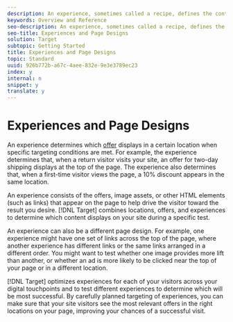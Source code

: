```yaml
---
description: An experience, sometimes called a recipe, defines the content that displays on your page, as well as other page elements, such as links.
keywords: Overview and Reference
seo-description: An experience, sometimes called a recipe, defines the content that displays on your page, as well as other page elements, such as links.
seo-title: Experiences and Page Designs
solution: Target
subtopic: Getting Started
title: Experiences and Page Designs
topic: Standard
uuid: 926b772b-a67c-4aee-832e-9e3e3789ec23
index: y
internal: n
snippet: y
translate: y
---
```


# Experiences and Page Designs

An experience determines which [ offer](c_offers.md#concept_40CA4EEBF72C430395ADB96C3A3D7DF4) displays in a certain location when specific targeting conditions are met. For example, the experience determines that, when a return visitor visits your site, an offer for two-day shipping displays at the top of the page. The experience also determines that, when a first-time visitor views the page, a 10% discount appears in the same location. 

An experience consists of the offers, image assets, or other HTML elements (such as links) that appear on the page to help drive the visitor toward the result you desire. [!DNL  Target] combines locations, offers, and experiences to determine which content displays on your site during a specific test. 

An experience can also be a different page design. For example, one experience might have one set of links across the top of the page, where another experience has different links or the same links arranged in a different order. You might want to test whether one image provides more lift than another, or whether an ad is more likely to be clicked near the top of your page or in a different location. 

[!DNL  Target] optimizes experiences for each of your visitors across your digital touchpoints and to test different experiences to determine which will be most successful. By carefully planned targeting of experiences, you can make sure that your site visitors see the most relevant offers in the right locations on your page, improving your chances of a successful visit. 

